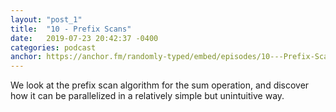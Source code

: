```yaml
---
layout: "post_1"
title:  "10 - Prefix Scans"
date:   2019-07-23 20:42:37 -0400
categories: podcast
anchor: https://anchor.fm/randomly-typed/embed/episodes/10---Prefix-Scans-e4neb6
---
```

We look at the prefix scan algorithm for the sum operation, and discover how it can be parallelized in a relatively simple but unintuitive way.
